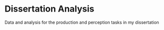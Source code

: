 # Dissertation Analysis
Data and analysis for the production and perception tasks in my dissertation
